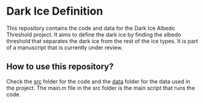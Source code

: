 # Dark Ice Definition

This repository contains the code and data for the Dark Ice Albedo Threshold project. It aims to define the dark ice by finding the albedo threshold that separates the dark ice from the rest of the ice types.
It is part of a manuscript that is currently under review.

## How to use this repository?
Check the [src](src) folder for the code and the [data](data) folder for the data used in the project.
The main.m file in the src folder is the main script that runs the code. 
